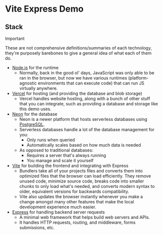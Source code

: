 # Vite Express Demo

## Stack

> [!IMPORTANT]
> These are not comprehensive definitions/summaries of each technology, they're purposely barebones to give a general idea of what each of them do.

- [Node.js](https://nodejs.org/en) for the runtime
  - Normally, back in the good ol' days, JavaScript was only able to be ran in the browser, but now we have various runtimes (platform-agnostic environments that can execute code) that can run JS virtually anywhere.
- [Vercel](https://vercel.com/) for hosting (and providing the database and blob storage)
  - Vercel handles website hosting, along with a bunch of other stuff that you can integrate, such as providing a database and storage like this demo uses.
- [Neon](https://neon.tech/) for the database
  - Neon is a newer platform that hosts serverless databases using [PostgreSQL](https://www.postgresql.org/).
  - Serverless databases handle a lot of the database management for you:
    - Only runs when queried
    - Automatically scales based on how much data is needed
  - As opposed to traditional databases:
    - Requires a server that's always running
    - You manage and scale it yourself
- [Vite](http://vitejs.dev/) for building the frontend and integrating with Express
  - Bundlers take all of your projects files and converts them into optimized files that the browser can load efficiently. They remove unused code, minimize source code, breaks code into smaller chunks to only load what's needed, and converts modern syntax to older, equivalent versions for backwards compatibility.
  - Vite also updates the browser instantly whenever you make a change amongst many other features that make the local development experience much easier.
- [Express](https://expressjs.com/) for handling backend server requests
  - A minimal web framework that helps build web servers and APIs.
  - It handles HTTP requests, routing, and middleware, forms submissions, etc.
